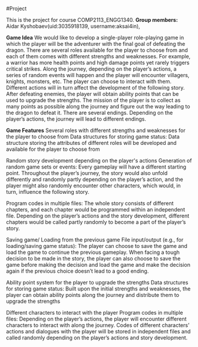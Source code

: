 #Project

This is the project for course COMP2113_ENGG1340.
**Group members:** Aidar Kyshobaev(uid:3035918139, username:aksai4in),   

**Game Idea**
We would like to develop a single-player role-playing game in which the player will be the adventurer with the final goal of defeating the dragon. There are several roles available for the player to choose from and each of them comes with different strengths and weaknesses. For example, a warrior has more health points and high damage points yet rarely triggers critical strikes. Along the journey, depending on the player’s actions, a series of random events will happen and the player will encounter villagers, knights, monsters, etc. The player can choose to interact with them. Different actions will in turn affect the development of the following story. After defeating enemies, the player will obtain ability points that can be used to upgrade the strengths. The mission of the player is to collect as many points as possible along the journey and figure out the way leading to the dragon to defeat it. There are several endings. Depending on the player’s actions, the journey will lead to different endings.

**Game Features**
Several roles with different strengths and weaknesses for the player to choose from
  Data structures for storing game status:
  Data structure storing the attributes of different roles will be developed and available for the player to choose from

Random story development depending on the player's actions
  Generation of random game sets or events:
  Every gameplay will have a different starting point. Throughout the player’s journey, the story would also unfold differently and randomly partly depending on the     player’s action, and the player might also randomly encounter other characters, which would, in turn, influence the following story.

Program codes in multiple files:
The whole story consists of different chapters, and each chapter would be programmed within an independent file. Depending on the player’s actions and the story development, different chapters would be called partly randomly to become a part of the player’s story.

Saving game/ Loading from the previous game
  File input/output (e.g., for loading/saving game status):
  The player can choose to save the game and load the game to continue the previous gameplay. When facing a tough decision to be made in the story, the player can also   choose to save the game before making the decision and load the game and make the decision again if the previous choice doesn’t lead to a good ending.

Ability point system for the player to upgrade the strengths
  Data structures for storing game status:
  Built upon the initial strengths and weaknesses, the player can obtain ability points along the journey and distribute them to upgrade the strengths

Different characters to interact with the player
  Program codes in multiple files:
  Depending on the player’s actions, the player will encounter different characters to interact with along the journey. Codes of different characters’ actions and       dialogues with the player will be stored in independent files and called randomly depending on the player’s actions and story development.


